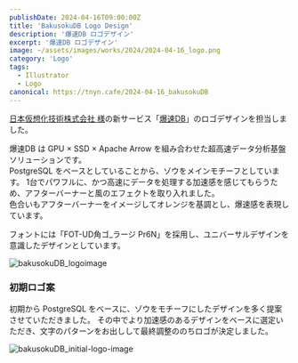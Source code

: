 ```yaml
---
publishDate: 2024-04-16T09:00:00Z
title: 'BakusokuDB Logo Design'
description: '爆速DB ロゴデザイン'
excerpt: '爆速DB ロゴデザイン'
image: ~/assets/images/works/2024/2024-04-16_logo.png
category: 'Logo'
tags:
  - Illustrator
  - Logo
canonical: https://tnyn.cafe/2024-04-16_bakusokuDB
---
```


[日本仮想化技術株式会社 様](https://virtualtech.jp/)の新サービス「[爆速DB](https://virtualtech.jp/bakusokudb/)」のロゴデザインを担当しました。

爆速DB は GPU × SSD × Apache Arrow を組み合わせた超高速データ分析基盤ソリューションです。  
PostgreSQL をベースとしていることから、ゾウをメインモチーフとしています。
1台でパワフルに、かつ高速にデータを処理する加速感を感じてもらうため、アフターバーナーと風のエフェクトを取り入れました。  
色合いもアフターバーナーをイメージしてオレンジを基調とし、爆速感を表現しています。

フォントには「FOT-UD角ゴ\_ラージ Pr6N」を採用し、ユニバーサルデザインを意識したデザインとしています。

![bakusokuDB_logoimage](/images/works/2024/2024-04-16/2024-04-16_logoimage.png)

### 初期ロゴ案

初期から PostgreSQL をベースに、ゾウをモチーフにしたデザインを多く提案させていただきました。
その中でより加速感のあるデザインをベースに選定いただき、文字のパターンをお出しして最終調整ののちロゴが決定しました。

![bakusokuDB_initial-logo-image](/images/works/2024/2024-04-16/2024-04-16_initial-logos.png)
